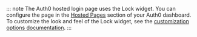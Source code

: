 ::: note
The Auth0 hosted login page uses the Lock widget. You can configure the page in the [Hosted Pages](${manage_url}/#/login_page) section of your Auth0 dashboard. To customize the look and feel of the Lock widget, see the [customization options documentation](/libraries/lock/v10/customization).
:::